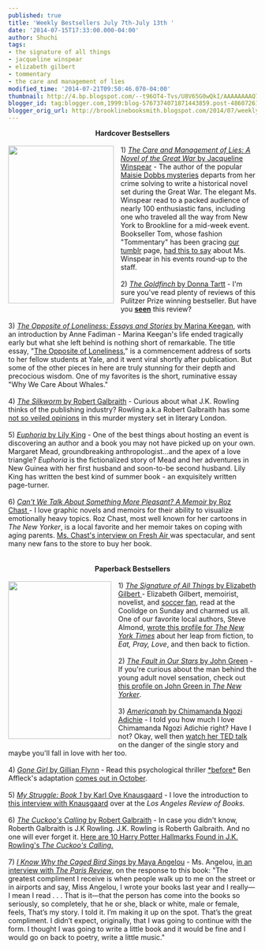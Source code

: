 ```yaml
---
published: true
title: 'Weekly Bestsellers July 7th-July 13th '
date: '2014-07-15T17:33:00.000-04:00'
author: Shuchi
tags:
- the signature of all things
- jacqueline winspear
- elizabeth gilbert
- tommentary
- the care and management of lies
modified_time: '2014-07-21T09:50:46.070-04:00'
thumbnail: http://4.bp.blogspot.com/--t96OT4-Tvs/U8V65G0wQkI/AAAAAAAAQ70/CR8Y9ah3KO8/s72-c/care+and+management.jpg
blogger_id: tag:blogger.com,1999:blog-5767374071871443859.post-486072614906115642
blogger_orig_url: http://brooklinebooksmith.blogspot.com/2014/07/weekly-bestsellers-july-7th-july13th.html
---
```


<div dir="ltr" style="text-align: left;" trbidi="on"><div style="text-align: center;"><b>Hardcover Bestsellers</b></div><br /><div class="separator" style="clear: both; text-align: center;"><a href="http://4.bp.blogspot.com/--t96OT4-Tvs/U8V65G0wQkI/AAAAAAAAQ70/CR8Y9ah3KO8/s1600/care+and+management.jpg" imageanchor="1" style="clear: left; float: left; margin-bottom: 1em; margin-right: 1em;"><img border="0" src="http://4.bp.blogspot.com/--t96OT4-Tvs/U8V65G0wQkI/AAAAAAAAQ70/CR8Y9ah3KO8/s1600/care+and+management.jpg" height="320" width="214" /></a></div>1) <a href="http://www.brooklinebooksmith-shop.com/book/%5Bmodel%5D-890" target="_blank"><i>The Care and Management of Lies: A Novel of the Great War</i> by Jacqueline Winspear</a> - The author of the popular <a href="http://www.brooklinebooksmith-shop.com/search/apachesolr_search/maisie%20dobbs%20mysteries" target="_blank">Maisie Dobbs mysteries</a> departs from her crime solving to write a historical novel set during the Great War. The elegant Ms. Winspear read to a packed audience of nearly 100 enthusiastic fans, including one who traveled all the way from New York to Brookline for a mid-week event. Bookseller Tom, whose fashion "Tommentary" has been gracing <a href="http://brooklinebooksmith.tumblr.com/" target="_blank">our tumblr</a> page, <a href="http://brooklinebooksmith.tumblr.com/post/91640465799/ms-winspear-looked-exactly-like-the-author-of" target="_blank">had this to say</a> about Ms. Winspear in his events round-up to the staff. <br /><br />2) <a href="http://www.brooklinebooksmith-shop.com/book/9780316055437" target="_blank"><i>The Goldfinch</i> by Donna Tartt</a>&nbsp;- I'm sure you've read plenty of reviews of this Pulitzer Prize winning bestseller. But have you <a href="http://therumpus.net/2014/01/horn-reviews-the-goldfinch/" target="_blank"><b>seen</b></a> this review?<br /><br />3) <a href="http://www.brooklinebooksmith-shop.com/book/%5Bmodel%5D-858" target="_blank"><i>The Opposite of Loneliness: Essays and Stories</i> by Marina Keegan</a>, with an introduction by Anne Fadiman - Marina Keegan's life ended tragically early but what she left behind is nothing short of remarkable. The title essay, "<a href="http://yaledailynews.com/crosscampus/2012/05/27/keegan-the-opposite-of-loneliness/" target="_blank">The Opposite of Loneliness</a>," is a commencement address of sorts to her fellow students at Yale, and it went viral shortly after publication. But some of the&nbsp;other pieces in here are truly stunning for their depth and precocious wisdom. One of my favorites is the short, ruminative essay "Why We Care About Whales."<br /><br />4) <a href="http://www.brooklinebooksmith-shop.com/book/%5Bmodel%5D-311" target="_blank"><i>The Silkworm</i> by Robert Galbraith</a> - Curious about what J.K. Rowling thinks of the publishing industry? Rowling a.k.a Robert Galbraith has some <a href="http://www.newrepublic.com/article/118424/jk-rowlings-silkworm-shows-what-she-thinks-publishing-industry" target="_blank">not so veiled opinions</a> in this murder mystery set in literary London.<br /><br />5) <a href="http://www.brooklinebooksmith-shop.com/book/%5Bmodel%5D-882" target="_blank"><i>Euphoria</i> by Lily King</a> - One of the best things about hosting an event is discovering an author and a book you may not have picked up on your own. Margaret Mead, groundbreaking anthropologist...and the apex of a love triangle?&nbsp;<i>Euphoria</i>&nbsp;is the fictionalized story of Mead and her adventures in New Guinea with her first husband and soon-to-be second husband. Lily King has written the best kind of summer book - an exquisitely written page-turner.<br /><br />6) <a href="http://www.brooklinebooksmith-shop.com/book/%5Bmodel%5D-925" target="_blank"><i>Can't We Talk About Something More Pleasant? A Memoir</i> by Roz Chast&nbsp;</a>- I love graphic novels and memoirs for their ability to visualize emotionally heavy topics. Roz Chast, most well known for her cartoons in <i>The New Yorker</i>, is a local favorite and her memoir takes on coping with aging parents. <a href="http://www.npr.org/2014/05/08/310725572/a-cartoonists-funny-heartbreaking-take-on-caring-for-aging-parents" target="_blank">Ms. Chast's interview on Fresh Air </a>was spectacular, and sent many new fans to the store to buy her book.<br /><br /><div style="text-align: center;"><b><br /></b></div><div style="text-align: center;"><b>Paperback Bestsellers</b></div><br /><div class="separator" style="clear: both; text-align: center;"><a href="http://1.bp.blogspot.com/-3LQIwDt3lvY/U8V7N-6FiyI/AAAAAAAAQ78/qZwIX14exck/s1600/signature+of+things.jpg" imageanchor="1" style="clear: left; float: left; margin-bottom: 1em; margin-right: 1em;"><img border="0" src="http://1.bp.blogspot.com/-3LQIwDt3lvY/U8V7N-6FiyI/AAAAAAAAQ78/qZwIX14exck/s1600/signature+of+things.jpg" height="320" width="209" /></a></div>1) <a href="http://www.brooklinebooksmith-shop.com/book/9780143125846" target="_blank"><i>The Signature of All Things</i> by Elizabeth Gilbert&nbsp;</a>- Elizabeth Gilbert, memoirist, novelist, and <a href="http://www.bostonglobe.com/lifestyle/names/2014/07/13/tom-brady-joins-gisele-bundchen-brazil-for-world-cup/mB8ZZqPrcHwH6pwvUW4BJK/story.html" target="_blank">soccer fan</a>, read at the Coolidge on Sunday and charmed us all. One of our favorite local authors, Steve Almond, <a href="http://www.nytimes.com/2013/09/22/magazine/eat-pray-love-get-rich-write-a-novel-no-one-expects.html?pagewanted=all&amp;_r=0" target="_blank">wrote this profile for <i>The New York Times</i></a> about her leap from fiction, to <i>Eat, Pray, Love</i>, and then back to fiction. <br /><br />2) <a href="http://www.brooklinebooksmith-shop.com/book/9780142424179" target="_blank"><i>The Fault in Our Stars</i> by John Green</a>&nbsp;- If you're curious about the man behind the young adult novel sensation, check out <a href="http://www.newyorker.com/reporting/2014/06/09/140609fa_fact_talbot?currentPage=all" target="_blank">this profile on John Green in <i>The New Yorker</i></a>.<br /><br />3) <a href="http://www.brooklinebooksmith-shop.com/book/%5Bmodel%5D-755" target="_blank"><i>Americanah </i>by Chimamanda Ngozi Adichie</a>&nbsp;- I told you how much I love Chimamanda Ngozi Adichie right? Have I not? Okay, well then <a href="http://www.ted.com/talks/chimamanda_adichie_the_danger_of_a_single_story" target="_blank">watch her TED talk</a> on the danger of the single story and maybe you'll fall in love with her too.<br /><br />4) <a href="http://www.brooklinebooksmith-shop.com/book/%5Bmodel%5D-918" target="_blank"><i>Gone Girl </i>by Gillian Flynn</a>&nbsp;- Read this psychological thriller <a href="http://www.huffingtonpost.com/2014/04/22/gone-girl-changed-ending_n_5192415.html" target="_blank">*before*</a> Ben Affleck's adaptation <a href="http://movietrailers.apple.com/trailers/fox/gonegirl/" target="_blank">comes out in October</a>.<br /><br />5) <a href="http://www.brooklinebooksmith-shop.com/book/9780914671008" target="_blank"><i>My Struggle: Book 1</i> by Karl Ove Knausgaard</a>&nbsp;- I love the introduction to <a href="https://lareviewofbooks.org/interview/karl-ove-knausgaard" target="_blank">this interview with Knausgaard</a> over at the <i>Los Angeles Review of Books.</i> <br /><br />6) <a href="http://www.brooklinebooksmith-shop.com/book/%5Bmodel%5D-916" target="_blank"><i>The Cuckoo's Calling</i> by Robert Galbraith</a>&nbsp;- In case you didn't know, Roberth Galbraith is J.K Rowling. J.K. Rowling is Roberth Galbraith. And no one will ever forget it. <a href="http://www.vulture.com/2013/07/jk-rowling-cuckoos-calling-harry-potter-links.html?mid=imdb" target="_blank">Here are 10 Harry Potter Hallmarks Found in J.K. Rowling's <i>The Cuckoo's Calling</i>.</a><br /><br /><div style="text-align: left;">7) <a href="http://www.brooklinebooksmith-shop.com/book/%5Bmodel%5D-886" target="_blank"><i>I Know Why the Caged Bird Sings</i> by Maya Angelou</a>&nbsp;- Ms. Angelou, <a href="http://www.theparisreview.org/interviews/2279/the-art-of-fiction-no-119-maya-angelou" target="_blank">in an interview with <i>The Paris Review</i></a>, on the response to this book: "<span style="font-family: inherit;">The greatest compliment I receive is when people walk up to me on the street or in airports and say, Miss Angelou, I wrote your books last year and I really—I mean I read . . . That is it—that the person has come into the books so seriously, so completely, that he or she, black or white, male or female, feels, That’s my story. I told it. I’m making it up on the spot. That’s the great compliment. I didn’t expect, originally, that I was going to continue with the form. I thought I was going to write a little book and it would be fine and I would go on back to poetry, write a little music."</span></div><br /><br /></div>